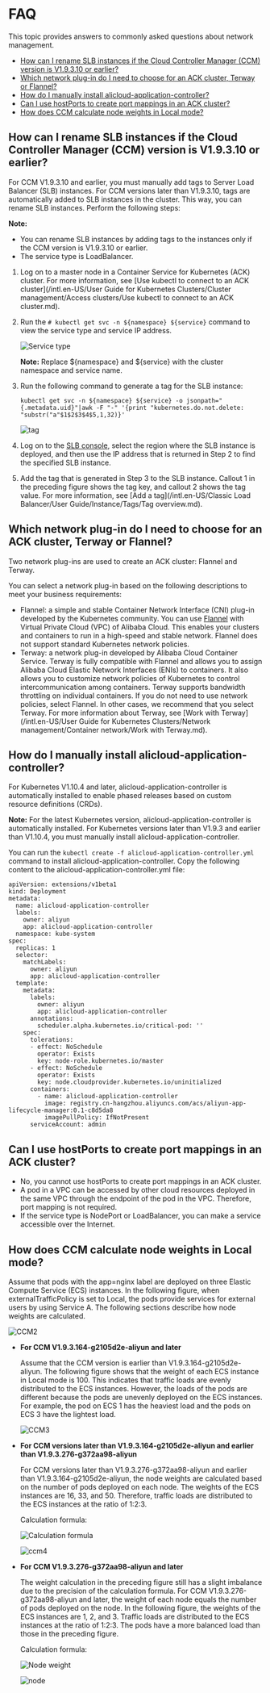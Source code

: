 # FAQ

This topic provides answers to commonly asked questions about network management.

-   [How can I rename SLB instances if the Cloud Controller Manager \(CCM\) version is V1.9.3.10 or earlier?](#section_30n_419_ho6)
-   [Which network plug-in do I need to choose for an ACK cluster, Terway or Flannel?](#section_six_gw0_14t)
-   [How do I manually install alicloud-application-controller?](#section_91h_eqi_dck)
-   [Can I use hostPorts to create port mappings in an ACK cluster?](#section_ge8_5r0_zcj)
-   [How does CCM calculate node weights in Local mode?](#section_wet_85s_5fm)

## How can I rename SLB instances if the Cloud Controller Manager \(CCM\) version is V1.9.3.10 or earlier?

For CCM V1.9.3.10 and earlier, you must manually add tags to Server Load Balancer \(SLB\) instances. For CCM versions later than V1.9.3.10, tags are automatically added to SLB instances in the cluster. This way, you can rename SLB instances. Perform the following steps:

**Note:**

-   You can rename SLB instances by adding tags to the instances only if the CCM version is V1.9.3.10 or earlier.
-   The service type is LoadBalancer.

1.  Log on to a master node in a Container Service for Kubernetes \(ACK\) cluster. For more information, see [Use kubectl to connect to an ACK cluster](/intl.en-US/User Guide for Kubernetes Clusters/Cluster management/Access clusters/Use kubectl to connect to an ACK cluster.md).

2.  Run the `# kubectl get svc -n ${namespace} ${service}` command to view the service type and service IP address.

    ![Service type](https://static-aliyun-doc.oss-accelerate.aliyuncs.com/assets/img/en-US/3545359951/p44550.png)

    **Note:** Replace $\{namespace\} and $\{service\} with the cluster namespace and service name.

3.  Run the following command to generate a tag for the SLB instance:

    ```
    kubectl get svc -n ${namespace} ${service} -o jsonpath="{.metadata.uid}"|awk -F "-" '{print "kubernetes.do.not.delete: "substr("a"$1$2$3$4$5,1,32)}'
    ```

    ![tag](https://static-aliyun-doc.oss-accelerate.aliyuncs.com/assets/img/en-US/3545359951/p44551.png)

4.  Log on to the [SLB console](https://slb.console.aliyun.com), select the region where the SLB instance is deployed, and then use the IP address that is returned in Step 2 to find the specified SLB instance.

5.  Add the tag that is generated in Step 3 to the SLB instance. Callout 1 in the preceding figure shows the tag key, and callout 2 shows the tag value. For more information, see [Add a tag](/intl.en-US/Classic Load Balancer/User Guide/Instance/Tags/Tag overview.md).


## Which network plug-in do I need to choose for an ACK cluster, Terway or Flannel?

Two network plug-ins are used to create an ACK cluster: Flannel and Terway.

You can select a network plug-in based on the following descriptions to meet your business requirements:

-   Flannel: a simple and stable Container Network Interface \(CNI\) plug-in developed by the Kubernetes community. You can use [Flannel](https://github.com/coreos/flannel) with Virtual Private Cloud \(VPC\) of Alibaba Cloud. This enables your clusters and containers to run in a high-speed and stable network. Flannel does not support standard Kubernetes network policies.
-   Terway: a network plug-in developed by Alibaba Cloud Container Service. Terway is fully compatible with Flannel and allows you to assign Alibaba Cloud Elastic Network Interfaces \(ENIs\) to containers. It also allows you to customize network policies of Kubernetes to control intercommunication among containers. Terway supports bandwidth throttling on individual containers. If you do not need to use network policies, select Flannel. In other cases, we recommend that you select Terway. For more information about Terway, see [Work with Terway](/intl.en-US/User Guide for Kubernetes Clusters/Network management/Container network/Work with Terway.md).

## How do I manually install alicloud-application-controller?

For Kubernetes V1.10.4 and later, alicloud-application-controller is automatically installed to enable phased releases based on custom resource definitions \(CRDs\).

**Note:** For the latest Kubernetes version, alicloud-application-controller is automatically installed. For Kubernetes versions later than V1.9.3 and earlier than V1.10.4, you must manually install alicloud-application-controller.

You can run the `kubectl create -f alicloud-application-controller.yml` command to install alicloud-application-controller. Copy the following content to the alicloud-application-controller.yml file:

```
apiVersion: extensions/v1beta1
kind: Deployment
metadata:
  name: alicloud-application-controller
  labels:
    owner: aliyun
    app: alicloud-application-controller
  namespace: kube-system
spec:
  replicas: 1
  selector:
    matchLabels:
      owner: aliyun
      app: alicloud-application-controller
  template:
    metadata:
      labels:
        owner: aliyun
        app: alicloud-application-controller
      annotations:
        scheduler.alpha.kubernetes.io/critical-pod: ''
    spec:
      tolerations:
      - effect: NoSchedule
        operator: Exists
        key: node-role.kubernetes.io/master
      - effect: NoSchedule
        operator: Exists
        key: node.cloudprovider.kubernetes.io/uninitialized
      containers:
        - name: alicloud-application-controller
          image: registry.cn-hangzhou.aliyuncs.com/acs/aliyun-app-lifecycle-manager:0.1-c8d5da8
          imagePullPolicy: IfNotPresent
      serviceAccount: admin
```

## Can I use hostPorts to create port mappings in an ACK cluster?

-   No, you cannot use hostPorts to create port mappings in an ACK cluster.
-   A pod in a VPC can be accessed by other cloud resources deployed in the same VPC through the endpoint of the pod in the VPC. Therefore, port mapping is not required.
-   If the service type is NodePort or LoadBalancer, you can make a service accessible over the Internet.

## How does CCM calculate node weights in Local mode?

Assume that pods with the app=nginx label are deployed on three Elastic Compute Service \(ECS\) instances. In the following figure, when externalTrafficPolicy is set to Local, the pods provide services for external users by using Service A. The following sections describe how node weights are calculated.

![CCM2](../images/p103113.png "")

-   **For CCM V1.9.3.164-g2105d2e-aliyun and later**

    Assume that the CCM version is earlier than V1.9.3.164-g2105d2e-aliyun. The following figure shows that the weight of each ECS instance in Local mode is 100. This indicates that traffic loads are evenly distributed to the ECS instances. However, the loads of the pods are different because the pods are unevenly deployed on the ECS instances. For example, the pod on ECS 1 has the heaviest load and the pods on ECS 3 have the lightest load.

    ![CCM3](../images/p103116.png "")

-   **For CCM versions later than V1.9.3.164-g2105d2e-aliyun and earlier than V1.9.3.276-g372aa98-aliyun**

    For CCM versions later than V1.9.3.276-g372aa98-aliyun and earlier than V1.9.3.164-g2105d2e-aliyun, the node weights are calculated based on the number of pods deployed on each node. The weights of the ECS instances are 16, 33, and 50. Therefore, traffic loads are distributed to the ECS instances at the ratio of 1:2:3.

    Calculation formula:

    ![Calculation formula](https://static-aliyun-doc.oss-accelerate.aliyuncs.com/assets/img/en-US/4545359951/p103112.png)

    ![ccm4](../images/p103117.png "")

-   **For CCM V1.9.3.276-g372aa98-aliyun and later**

    The weight calculation in the preceding figure still has a slight imbalance due to the precision of the calculation formula. For CCM V1.9.3.276-g372aa98-aliyun and later, the weight of each node equals the number of pods deployed on the node. In the following figure, the weights of the ECS instances are 1, 2, and 3. Traffic loads are distributed to the ECS instances at the ratio of 1:2:3. The pods have a more balanced load than those in the preceding figure.

    Calculation formula:

    ![Node weight](https://static-aliyun-doc.oss-accelerate.aliyuncs.com/assets/img/en-US/4545359951/p118174.png)

    ![node](../images/p118175.png "")


